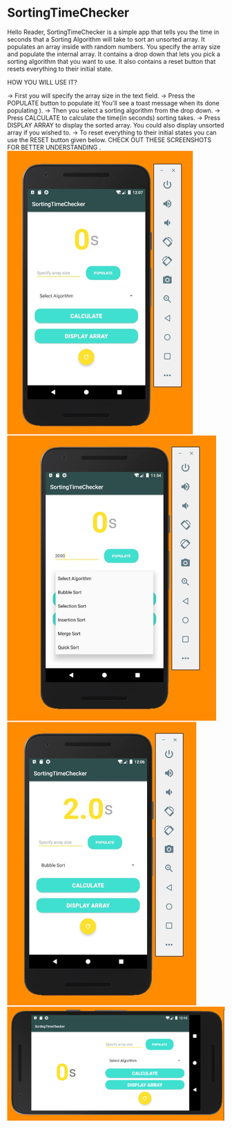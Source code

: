 # SortingTimeChecker
Hello Reader,
SortingTimeChecker is a simple app that tells you the time in seconds that a Sorting Algorithm will take to sort an unsorted array.
It populates an array inside with random numbers. You specify the array size and populate the internal array. It contains a drop down that lets
you pick a sorting algorithm that you want to use. It also contains a reset button that resets everything to their initial state.

HOW YOU WILL USE IT?

-> First you will specify the array size in the text field.
-> Press the POPULATE button to populate it( You'll see a toast message when its done populating ).
-> Then you select a sorting algorithm from the drop down.
-> Press CALCULATE to calculate the time(in seconds) sorting takes.
-> Press DISPLAY ARRAY to display the sorted array. You could also display unsorted array if you wished to.
-> To reset everything to their initial states you can use the RESET button given below.
CHECK OUT THESE SCREENSHOTS FOR BETTER UNDERSTANDING
.
![](Screenshots/First.jpg)
![](Screenshots/Second.jpg)
![](Screenshots/Third.jpg)
![](Screenshots/horizontal.png)
